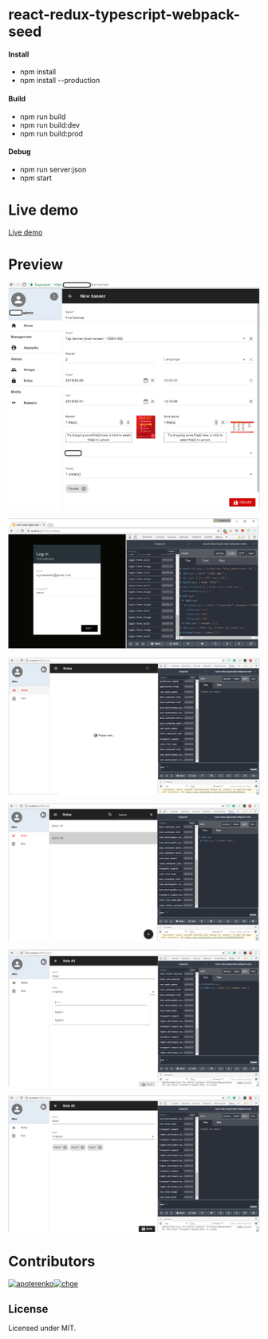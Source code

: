 # react-redux-typescript-webpack-seed

#### Install

* npm install
* npm install --production

#### Build

* npm run build
* npm run build:dev
* npm run build:prod

#### Debug

* npm run server:json
* npm start

# Live demo

[Live demo](https://apoterenko.github.io/react-redux-typescript-webpack-seed)

# Preview

![intro](preview/intro.png)

![0](preview/000.png)

![1](preview/001.png)

![2](preview/002.png)

![3](preview/003.png)

![4](preview/004.png)

# Contributors

[<img alt="apoterenko" src="https://avatars0.githubusercontent.com/u/12325691?v=4&s=460" width="117">](https://github.com/apoterenko)[<img alt="chge" src="https://avatars3.githubusercontent.com/u/400840?v=4&s=460" width="117">](https://github.com/chge)

## License

Licensed under MIT.